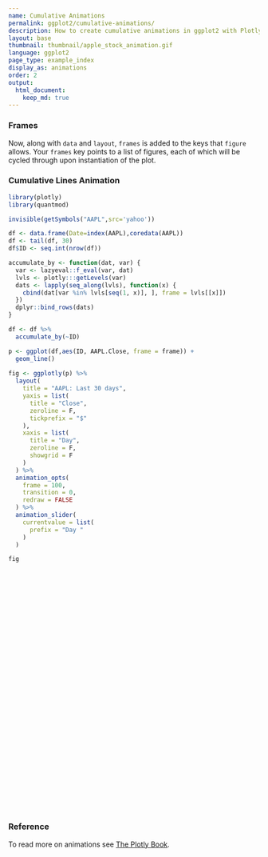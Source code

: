 ```yaml
---
name: Cumulative Animations
permalink: ggplot2/cumulative-animations/
description: How to create cumulative animations in ggplot2 with Plotly.
layout: base
thumbnail: thumbnail/apple_stock_animation.gif
language: ggplot2
page_type: example_index
display_as: animations
order: 2
output:
  html_document:
    keep_md: true
---
```



### Frames

Now, along with `data` and `layout`, `frames` is added to the keys that `figure` allows. Your `frames` key points to a list of figures, each of which will be cycled through upon instantiation of the plot.

### Cumulative Lines Animation


```r
library(plotly)
library(quantmod)

invisible(getSymbols("AAPL",src='yahoo'))

df <- data.frame(Date=index(AAPL),coredata(AAPL))
df <- tail(df, 30)
df$ID <- seq.int(nrow(df))

accumulate_by <- function(dat, var) {
  var <- lazyeval::f_eval(var, dat)
  lvls <- plotly:::getLevels(var)
  dats <- lapply(seq_along(lvls), function(x) {
    cbind(dat[var %in% lvls[seq(1, x)], ], frame = lvls[[x]])
  })
  dplyr::bind_rows(dats)
}

df <- df %>%
  accumulate_by(~ID)

p <- ggplot(df,aes(ID, AAPL.Close, frame = frame)) +
  geom_line()
  
fig <- ggplotly(p) %>%
  layout(
    title = "AAPL: Last 30 days",
    yaxis = list(
      title = "Close",
      zeroline = F,
      tickprefix = "$"
    ),
    xaxis = list(
      title = "Day",
      zeroline = F, 
      showgrid = F
    )
  ) %>% 
  animation_opts(
    frame = 100, 
    transition = 0, 
    redraw = FALSE
  ) %>%
  animation_slider(
    currentvalue = list(
      prefix = "Day "
    )
  )

fig
```

<div id="htmlwidget-ef91959dcab1ab289030" style="width:672px;height:480px;" class="plotly html-widget"></div>
<script type="application/json" data-for="htmlwidget-ef91959dcab1ab289030">{"x":{"data":[{"x":[1],"y":[315.23999],"text":"ID:  1<br />AAPL.Close: 315.24<br />frame:  1","frame":"1","type":"scatter","mode":"lines","line":{"width":1.88976377952756,"color":"rgba(0,0,0,1)","dash":"solid"},"hoveron":"points","showlegend":false,"xaxis":"x","yaxis":"y","hoverinfo":"text","visible":true}],"layout":{"margin":{"t":26.2283105022831,"r":7.30593607305936,"b":40.1826484018265,"l":43.1050228310502},"plot_bgcolor":"rgba(235,235,235,1)","paper_bgcolor":"rgba(255,255,255,1)","font":{"color":"rgba(0,0,0,1)","family":"","size":14.6118721461187},"xaxis":{"domain":[0,1],"automargin":true,"type":"linear","autorange":false,"range":[-0.45,31.45],"tickmode":"array","ticktext":["0","10","20","30"],"tickvals":[0,10,20,30],"categoryorder":"array","categoryarray":["0","10","20","30"],"nticks":null,"ticks":"outside","tickcolor":"rgba(51,51,51,1)","ticklen":3.65296803652968,"tickwidth":0.66417600664176,"showticklabels":true,"tickfont":{"color":"rgba(77,77,77,1)","family":"","size":11.689497716895},"tickangle":-0,"showline":false,"linecolor":null,"linewidth":0,"showgrid":false,"gridcolor":"rgba(255,255,255,1)","gridwidth":0.66417600664176,"zeroline":false,"anchor":"y","title":"Day","hoverformat":".2f"},"yaxis":{"domain":[0,1],"automargin":true,"type":"linear","autorange":false,"range":[270.66798365,329.89201335],"tickmode":"array","ticktext":["280","290","300","310","320"],"tickvals":[280,290,300,310,320],"categoryorder":"array","categoryarray":["280","290","300","310","320"],"nticks":null,"ticks":"outside","tickcolor":"rgba(51,51,51,1)","ticklen":3.65296803652968,"tickwidth":0.66417600664176,"showticklabels":true,"tickfont":{"color":"rgba(77,77,77,1)","family":"","size":11.689497716895},"tickangle":-0,"showline":false,"linecolor":null,"linewidth":0,"showgrid":true,"gridcolor":"rgba(255,255,255,1)","gridwidth":0.66417600664176,"zeroline":false,"anchor":"x","title":"Close","hoverformat":".2f","tickprefix":"$"},"shapes":[{"type":"rect","fillcolor":null,"line":{"color":null,"width":0,"linetype":[]},"yref":"paper","xref":"paper","x0":0,"x1":1,"y0":0,"y1":1}],"showlegend":false,"legend":{"bgcolor":"rgba(255,255,255,1)","bordercolor":"transparent","borderwidth":1.88976377952756,"font":{"color":"rgba(0,0,0,1)","family":"","size":11.689497716895}},"hovermode":"closest","barmode":"relative","title":"AAPL: Last 30 days","sliders":[{"currentvalue":{"prefix":"Day ","xanchor":"right","font":{"size":16,"color":"rgba(204,204,204,1)"}},"steps":[{"method":"animate","args":[["1"],{"transition":{"duration":0,"easing":"linear"},"frame":{"duration":100,"redraw":false},"mode":"immediate"}],"label":"1","value":"1"},{"method":"animate","args":[["2"],{"transition":{"duration":0,"easing":"linear"},"frame":{"duration":100,"redraw":false},"mode":"immediate"}],"label":"2","value":"2"},{"method":"animate","args":[["3"],{"transition":{"duration":0,"easing":"linear"},"frame":{"duration":100,"redraw":false},"mode":"immediate"}],"label":"3","value":"3"},{"method":"animate","args":[["4"],{"transition":{"duration":0,"easing":"linear"},"frame":{"duration":100,"redraw":false},"mode":"immediate"}],"label":"4","value":"4"},{"method":"animate","args":[["5"],{"transition":{"duration":0,"easing":"linear"},"frame":{"duration":100,"redraw":false},"mode":"immediate"}],"label":"5","value":"5"},{"method":"animate","args":[["6"],{"transition":{"duration":0,"easing":"linear"},"frame":{"duration":100,"redraw":false},"mode":"immediate"}],"label":"6","value":"6"},{"method":"animate","args":[["7"],{"transition":{"duration":0,"easing":"linear"},"frame":{"duration":100,"redraw":false},"mode":"immediate"}],"label":"7","value":"7"},{"method":"animate","args":[["8"],{"transition":{"duration":0,"easing":"linear"},"frame":{"duration":100,"redraw":false},"mode":"immediate"}],"label":"8","value":"8"},{"method":"animate","args":[["9"],{"transition":{"duration":0,"easing":"linear"},"frame":{"duration":100,"redraw":false},"mode":"immediate"}],"label":"9","value":"9"},{"method":"animate","args":[["10"],{"transition":{"duration":0,"easing":"linear"},"frame":{"duration":100,"redraw":false},"mode":"immediate"}],"label":"10","value":"10"},{"method":"animate","args":[["11"],{"transition":{"duration":0,"easing":"linear"},"frame":{"duration":100,"redraw":false},"mode":"immediate"}],"label":"11","value":"11"},{"method":"animate","args":[["12"],{"transition":{"duration":0,"easing":"linear"},"frame":{"duration":100,"redraw":false},"mode":"immediate"}],"label":"12","value":"12"},{"method":"animate","args":[["13"],{"transition":{"duration":0,"easing":"linear"},"frame":{"duration":100,"redraw":false},"mode":"immediate"}],"label":"13","value":"13"},{"method":"animate","args":[["14"],{"transition":{"duration":0,"easing":"linear"},"frame":{"duration":100,"redraw":false},"mode":"immediate"}],"label":"14","value":"14"},{"method":"animate","args":[["15"],{"transition":{"duration":0,"easing":"linear"},"frame":{"duration":100,"redraw":false},"mode":"immediate"}],"label":"15","value":"15"},{"method":"animate","args":[["16"],{"transition":{"duration":0,"easing":"linear"},"frame":{"duration":100,"redraw":false},"mode":"immediate"}],"label":"16","value":"16"},{"method":"animate","args":[["17"],{"transition":{"duration":0,"easing":"linear"},"frame":{"duration":100,"redraw":false},"mode":"immediate"}],"label":"17","value":"17"},{"method":"animate","args":[["18"],{"transition":{"duration":0,"easing":"linear"},"frame":{"duration":100,"redraw":false},"mode":"immediate"}],"label":"18","value":"18"},{"method":"animate","args":[["19"],{"transition":{"duration":0,"easing":"linear"},"frame":{"duration":100,"redraw":false},"mode":"immediate"}],"label":"19","value":"19"},{"method":"animate","args":[["20"],{"transition":{"duration":0,"easing":"linear"},"frame":{"duration":100,"redraw":false},"mode":"immediate"}],"label":"20","value":"20"},{"method":"animate","args":[["21"],{"transition":{"duration":0,"easing":"linear"},"frame":{"duration":100,"redraw":false},"mode":"immediate"}],"label":"21","value":"21"},{"method":"animate","args":[["22"],{"transition":{"duration":0,"easing":"linear"},"frame":{"duration":100,"redraw":false},"mode":"immediate"}],"label":"22","value":"22"},{"method":"animate","args":[["23"],{"transition":{"duration":0,"easing":"linear"},"frame":{"duration":100,"redraw":false},"mode":"immediate"}],"label":"23","value":"23"},{"method":"animate","args":[["24"],{"transition":{"duration":0,"easing":"linear"},"frame":{"duration":100,"redraw":false},"mode":"immediate"}],"label":"24","value":"24"},{"method":"animate","args":[["25"],{"transition":{"duration":0,"easing":"linear"},"frame":{"duration":100,"redraw":false},"mode":"immediate"}],"label":"25","value":"25"},{"method":"animate","args":[["26"],{"transition":{"duration":0,"easing":"linear"},"frame":{"duration":100,"redraw":false},"mode":"immediate"}],"label":"26","value":"26"},{"method":"animate","args":[["27"],{"transition":{"duration":0,"easing":"linear"},"frame":{"duration":100,"redraw":false},"mode":"immediate"}],"label":"27","value":"27"},{"method":"animate","args":[["28"],{"transition":{"duration":0,"easing":"linear"},"frame":{"duration":100,"redraw":false},"mode":"immediate"}],"label":"28","value":"28"},{"method":"animate","args":[["29"],{"transition":{"duration":0,"easing":"linear"},"frame":{"duration":100,"redraw":false},"mode":"immediate"}],"label":"29","value":"29"},{"method":"animate","args":[["30"],{"transition":{"duration":0,"easing":"linear"},"frame":{"duration":100,"redraw":false},"mode":"immediate"}],"label":"30","value":"30"}],"visible":true,"pad":{"t":40}}],"updatemenus":[{"type":"buttons","direction":"right","showactive":false,"y":0,"x":0,"yanchor":"top","xanchor":"right","pad":{"t":60,"r":5},"buttons":[{"label":"Play","method":"animate","args":[null,{"fromcurrent":true,"mode":"immediate","transition":{"duration":0,"easing":"linear"},"frame":{"duration":100,"redraw":false}}]}]}]},"config":{"doubleClick":"reset","showSendToCloud":false},"source":"A","attrs":{"4da93a92180f":{"x":{},"y":{},"frame":{},"type":"scatter"}},"cur_data":"4da93a92180f","visdat":{"4da93a92180f":["function (y) ","x"]},"highlight":{"on":"plotly_click","persistent":false,"dynamic":false,"selectize":false,"opacityDim":0.2,"selected":{"opacity":1},"debounce":0},"frames":[{"name":"1","data":[{"x":[1],"y":[315.23999],"text":"ID:  1<br />AAPL.Close: 315.24<br />frame:  1","frame":"1","type":"scatter","mode":"lines","line":{"width":1.88976377952756,"color":"rgba(0,0,0,1)","dash":"solid"},"hoveron":"points","showlegend":false,"xaxis":"x","yaxis":"y","hoverinfo":"text","visible":true}],"traces":[0]},{"name":"2","data":[{"x":[1,2],"y":[315.23999,318.730011],"text":["ID:  1<br />AAPL.Close: 315.24<br />frame:  2","ID:  2<br />AAPL.Close: 318.73<br />frame:  2"],"frame":"2","type":"scatter","mode":"lines","line":{"width":1.88976377952756,"color":"rgba(0,0,0,1)","dash":"solid"},"hoveron":"points","showlegend":false,"xaxis":"x","yaxis":"y","hoverinfo":"text","visible":true}],"traces":[0]},{"name":"3","data":[{"x":[1,2,3],"y":[315.23999,318.730011,316.570007],"text":["ID:  1<br />AAPL.Close: 315.24<br />frame:  3","ID:  2<br />AAPL.Close: 318.73<br />frame:  3","ID:  3<br />AAPL.Close: 316.57<br />frame:  3"],"frame":"3","type":"scatter","mode":"lines","line":{"width":1.88976377952756,"color":"rgba(0,0,0,1)","dash":"solid"},"hoveron":"points","showlegend":false,"xaxis":"x","yaxis":"y","hoverinfo":"text","visible":true}],"traces":[0]},{"name":"4","data":[{"x":[1,2,3,4],"y":[315.23999,318.730011,316.570007,317.700012],"text":["ID:  1<br />AAPL.Close: 315.24<br />frame:  4","ID:  2<br />AAPL.Close: 318.73<br />frame:  4","ID:  3<br />AAPL.Close: 316.57<br />frame:  4","ID:  4<br />AAPL.Close: 317.70<br />frame:  4"],"frame":"4","type":"scatter","mode":"lines","line":{"width":1.88976377952756,"color":"rgba(0,0,0,1)","dash":"solid"},"hoveron":"points","showlegend":false,"xaxis":"x","yaxis":"y","hoverinfo":"text","visible":true}],"traces":[0]},{"name":"5","data":[{"x":[1,2,3,4,5],"y":[315.23999,318.730011,316.570007,317.700012,319.230011],"text":["ID:  1<br />AAPL.Close: 315.24<br />frame:  5","ID:  2<br />AAPL.Close: 318.73<br />frame:  5","ID:  3<br />AAPL.Close: 316.57<br />frame:  5","ID:  4<br />AAPL.Close: 317.70<br />frame:  5","ID:  5<br />AAPL.Close: 319.23<br />frame:  5"],"frame":"5","type":"scatter","mode":"lines","line":{"width":1.88976377952756,"color":"rgba(0,0,0,1)","dash":"solid"},"hoveron":"points","showlegend":false,"xaxis":"x","yaxis":"y","hoverinfo":"text","visible":true}],"traces":[0]},{"name":"6","data":[{"x":[1,2,3,4,5,6],"y":[315.23999,318.730011,316.570007,317.700012,319.230011,318.309998],"text":["ID:  1<br />AAPL.Close: 315.24<br />frame:  6","ID:  2<br />AAPL.Close: 318.73<br />frame:  6","ID:  3<br />AAPL.Close: 316.57<br />frame:  6","ID:  4<br />AAPL.Close: 317.70<br />frame:  6","ID:  5<br />AAPL.Close: 319.23<br />frame:  6","ID:  6<br />AAPL.Close: 318.31<br />frame:  6"],"frame":"6","type":"scatter","mode":"lines","line":{"width":1.88976377952756,"color":"rgba(0,0,0,1)","dash":"solid"},"hoveron":"points","showlegend":false,"xaxis":"x","yaxis":"y","hoverinfo":"text","visible":true}],"traces":[0]},{"name":"7","data":[{"x":[1,2,3,4,5,6,7],"y":[315.23999,318.730011,316.570007,317.700012,319.230011,318.309998,308.950012],"text":["ID:  1<br />AAPL.Close: 315.24<br />frame:  7","ID:  2<br />AAPL.Close: 318.73<br />frame:  7","ID:  3<br />AAPL.Close: 316.57<br />frame:  7","ID:  4<br />AAPL.Close: 317.70<br />frame:  7","ID:  5<br />AAPL.Close: 319.23<br />frame:  7","ID:  6<br />AAPL.Close: 318.31<br />frame:  7","ID:  7<br />AAPL.Close: 308.95<br />frame:  7"],"frame":"7","type":"scatter","mode":"lines","line":{"width":1.88976377952756,"color":"rgba(0,0,0,1)","dash":"solid"},"hoveron":"points","showlegend":false,"xaxis":"x","yaxis":"y","hoverinfo":"text","visible":true}],"traces":[0]},{"name":"8","data":[{"x":[1,2,3,4,5,6,7,8],"y":[315.23999,318.730011,316.570007,317.700012,319.230011,318.309998,308.950012,317.690002],"text":["ID:  1<br />AAPL.Close: 315.24<br />frame:  8","ID:  2<br />AAPL.Close: 318.73<br />frame:  8","ID:  3<br />AAPL.Close: 316.57<br />frame:  8","ID:  4<br />AAPL.Close: 317.70<br />frame:  8","ID:  5<br />AAPL.Close: 319.23<br />frame:  8","ID:  6<br />AAPL.Close: 318.31<br />frame:  8","ID:  7<br />AAPL.Close: 308.95<br />frame:  8","ID:  8<br />AAPL.Close: 317.69<br />frame:  8"],"frame":"8","type":"scatter","mode":"lines","line":{"width":1.88976377952756,"color":"rgba(0,0,0,1)","dash":"solid"},"hoveron":"points","showlegend":false,"xaxis":"x","yaxis":"y","hoverinfo":"text","visible":true}],"traces":[0]},{"name":"9","data":[{"x":[1,2,3,4,5,6,7,8,9],"y":[315.23999,318.730011,316.570007,317.700012,319.230011,318.309998,308.950012,317.690002,324.339996],"text":["ID:  1<br />AAPL.Close: 315.24<br />frame:  9","ID:  2<br />AAPL.Close: 318.73<br />frame:  9","ID:  3<br />AAPL.Close: 316.57<br />frame:  9","ID:  4<br />AAPL.Close: 317.70<br />frame:  9","ID:  5<br />AAPL.Close: 319.23<br />frame:  9","ID:  6<br />AAPL.Close: 318.31<br />frame:  9","ID:  7<br />AAPL.Close: 308.95<br />frame:  9","ID:  8<br />AAPL.Close: 317.69<br />frame:  9","ID:  9<br />AAPL.Close: 324.34<br />frame:  9"],"frame":"9","type":"scatter","mode":"lines","line":{"width":1.88976377952756,"color":"rgba(0,0,0,1)","dash":"solid"},"hoveron":"points","showlegend":false,"xaxis":"x","yaxis":"y","hoverinfo":"text","visible":true}],"traces":[0]},{"name":"10","data":[{"x":[1,2,3,4,5,6,7,8,9,10],"y":[315.23999,318.730011,316.570007,317.700012,319.230011,318.309998,308.950012,317.690002,324.339996,323.869995],"text":["ID:  1<br />AAPL.Close: 315.24<br />frame: 10","ID:  2<br />AAPL.Close: 318.73<br />frame: 10","ID:  3<br />AAPL.Close: 316.57<br />frame: 10","ID:  4<br />AAPL.Close: 317.70<br />frame: 10","ID:  5<br />AAPL.Close: 319.23<br />frame: 10","ID:  6<br />AAPL.Close: 318.31<br />frame: 10","ID:  7<br />AAPL.Close: 308.95<br />frame: 10","ID:  8<br />AAPL.Close: 317.69<br />frame: 10","ID:  9<br />AAPL.Close: 324.34<br />frame: 10","ID: 10<br />AAPL.Close: 323.87<br />frame: 10"],"frame":"10","type":"scatter","mode":"lines","line":{"width":1.88976377952756,"color":"rgba(0,0,0,1)","dash":"solid"},"hoveron":"points","showlegend":false,"xaxis":"x","yaxis":"y","hoverinfo":"text","visible":true}],"traces":[0]},{"name":"11","data":[{"x":[1,2,3,4,5,6,7,8,9,10,11],"y":[315.23999,318.730011,316.570007,317.700012,319.230011,318.309998,308.950012,317.690002,324.339996,323.869995,309.51001],"text":["ID:  1<br />AAPL.Close: 315.24<br />frame: 11","ID:  2<br />AAPL.Close: 318.73<br />frame: 11","ID:  3<br />AAPL.Close: 316.57<br />frame: 11","ID:  4<br />AAPL.Close: 317.70<br />frame: 11","ID:  5<br />AAPL.Close: 319.23<br />frame: 11","ID:  6<br />AAPL.Close: 318.31<br />frame: 11","ID:  7<br />AAPL.Close: 308.95<br />frame: 11","ID:  8<br />AAPL.Close: 317.69<br />frame: 11","ID:  9<br />AAPL.Close: 324.34<br />frame: 11","ID: 10<br />AAPL.Close: 323.87<br />frame: 11","ID: 11<br />AAPL.Close: 309.51<br />frame: 11"],"frame":"11","type":"scatter","mode":"lines","line":{"width":1.88976377952756,"color":"rgba(0,0,0,1)","dash":"solid"},"hoveron":"points","showlegend":false,"xaxis":"x","yaxis":"y","hoverinfo":"text","visible":true}],"traces":[0]},{"name":"12","data":[{"x":[1,2,3,4,5,6,7,8,9,10,11,12],"y":[315.23999,318.730011,316.570007,317.700012,319.230011,318.309998,308.950012,317.690002,324.339996,323.869995,309.51001,308.660004],"text":["ID:  1<br />AAPL.Close: 315.24<br />frame: 12","ID:  2<br />AAPL.Close: 318.73<br />frame: 12","ID:  3<br />AAPL.Close: 316.57<br />frame: 12","ID:  4<br />AAPL.Close: 317.70<br />frame: 12","ID:  5<br />AAPL.Close: 319.23<br />frame: 12","ID:  6<br />AAPL.Close: 318.31<br />frame: 12","ID:  7<br />AAPL.Close: 308.95<br />frame: 12","ID:  8<br />AAPL.Close: 317.69<br />frame: 12","ID:  9<br />AAPL.Close: 324.34<br />frame: 12","ID: 10<br />AAPL.Close: 323.87<br />frame: 12","ID: 11<br />AAPL.Close: 309.51<br />frame: 12","ID: 12<br />AAPL.Close: 308.66<br />frame: 12"],"frame":"12","type":"scatter","mode":"lines","line":{"width":1.88976377952756,"color":"rgba(0,0,0,1)","dash":"solid"},"hoveron":"points","showlegend":false,"xaxis":"x","yaxis":"y","hoverinfo":"text","visible":true}],"traces":[0]},{"name":"13","data":[{"x":[1,2,3,4,5,6,7,8,9,10,11,12,13],"y":[315.23999,318.730011,316.570007,317.700012,319.230011,318.309998,308.950012,317.690002,324.339996,323.869995,309.51001,308.660004,318.850006],"text":["ID:  1<br />AAPL.Close: 315.24<br />frame: 13","ID:  2<br />AAPL.Close: 318.73<br />frame: 13","ID:  3<br />AAPL.Close: 316.57<br />frame: 13","ID:  4<br />AAPL.Close: 317.70<br />frame: 13","ID:  5<br />AAPL.Close: 319.23<br />frame: 13","ID:  6<br />AAPL.Close: 318.31<br />frame: 13","ID:  7<br />AAPL.Close: 308.95<br />frame: 13","ID:  8<br />AAPL.Close: 317.69<br />frame: 13","ID:  9<br />AAPL.Close: 324.34<br />frame: 13","ID: 10<br />AAPL.Close: 323.87<br />frame: 13","ID: 11<br />AAPL.Close: 309.51<br />frame: 13","ID: 12<br />AAPL.Close: 308.66<br />frame: 13","ID: 13<br />AAPL.Close: 318.85<br />frame: 13"],"frame":"13","type":"scatter","mode":"lines","line":{"width":1.88976377952756,"color":"rgba(0,0,0,1)","dash":"solid"},"hoveron":"points","showlegend":false,"xaxis":"x","yaxis":"y","hoverinfo":"text","visible":true}],"traces":[0]},{"name":"14","data":[{"x":[1,2,3,4,5,6,7,8,9,10,11,12,13,14],"y":[315.23999,318.730011,316.570007,317.700012,319.230011,318.309998,308.950012,317.690002,324.339996,323.869995,309.51001,308.660004,318.850006,321.450012],"text":["ID:  1<br />AAPL.Close: 315.24<br />frame: 14","ID:  2<br />AAPL.Close: 318.73<br />frame: 14","ID:  3<br />AAPL.Close: 316.57<br />frame: 14","ID:  4<br />AAPL.Close: 317.70<br />frame: 14","ID:  5<br />AAPL.Close: 319.23<br />frame: 14","ID:  6<br />AAPL.Close: 318.31<br />frame: 14","ID:  7<br />AAPL.Close: 308.95<br />frame: 14","ID:  8<br />AAPL.Close: 317.69<br />frame: 14","ID:  9<br />AAPL.Close: 324.34<br />frame: 14","ID: 10<br />AAPL.Close: 323.87<br />frame: 14","ID: 11<br />AAPL.Close: 309.51<br />frame: 14","ID: 12<br />AAPL.Close: 308.66<br />frame: 14","ID: 13<br />AAPL.Close: 318.85<br />frame: 14","ID: 14<br />AAPL.Close: 321.45<br />frame: 14"],"frame":"14","type":"scatter","mode":"lines","line":{"width":1.88976377952756,"color":"rgba(0,0,0,1)","dash":"solid"},"hoveron":"points","showlegend":false,"xaxis":"x","yaxis":"y","hoverinfo":"text","visible":true}],"traces":[0]},{"name":"15","data":[{"x":[1,2,3,4,5,6,7,8,9,10,11,12,13,14,15],"y":[315.23999,318.730011,316.570007,317.700012,319.230011,318.309998,308.950012,317.690002,324.339996,323.869995,309.51001,308.660004,318.850006,321.450012,325.209991],"text":["ID:  1<br />AAPL.Close: 315.24<br />frame: 15","ID:  2<br />AAPL.Close: 318.73<br />frame: 15","ID:  3<br />AAPL.Close: 316.57<br />frame: 15","ID:  4<br />AAPL.Close: 317.70<br />frame: 15","ID:  5<br />AAPL.Close: 319.23<br />frame: 15","ID:  6<br />AAPL.Close: 318.31<br />frame: 15","ID:  7<br />AAPL.Close: 308.95<br />frame: 15","ID:  8<br />AAPL.Close: 317.69<br />frame: 15","ID:  9<br />AAPL.Close: 324.34<br />frame: 15","ID: 10<br />AAPL.Close: 323.87<br />frame: 15","ID: 11<br />AAPL.Close: 309.51<br />frame: 15","ID: 12<br />AAPL.Close: 308.66<br />frame: 15","ID: 13<br />AAPL.Close: 318.85<br />frame: 15","ID: 14<br />AAPL.Close: 321.45<br />frame: 15","ID: 15<br />AAPL.Close: 325.21<br />frame: 15"],"frame":"15","type":"scatter","mode":"lines","line":{"width":1.88976377952756,"color":"rgba(0,0,0,1)","dash":"solid"},"hoveron":"points","showlegend":false,"xaxis":"x","yaxis":"y","hoverinfo":"text","visible":true}],"traces":[0]},{"name":"16","data":[{"x":[1,2,3,4,5,6,7,8,9,10,11,12,13,14,15,16],"y":[315.23999,318.730011,316.570007,317.700012,319.230011,318.309998,308.950012,317.690002,324.339996,323.869995,309.51001,308.660004,318.850006,321.450012,325.209991,320.029999],"text":["ID:  1<br />AAPL.Close: 315.24<br />frame: 16","ID:  2<br />AAPL.Close: 318.73<br />frame: 16","ID:  3<br />AAPL.Close: 316.57<br />frame: 16","ID:  4<br />AAPL.Close: 317.70<br />frame: 16","ID:  5<br />AAPL.Close: 319.23<br />frame: 16","ID:  6<br />AAPL.Close: 318.31<br />frame: 16","ID:  7<br />AAPL.Close: 308.95<br />frame: 16","ID:  8<br />AAPL.Close: 317.69<br />frame: 16","ID:  9<br />AAPL.Close: 324.34<br />frame: 16","ID: 10<br />AAPL.Close: 323.87<br />frame: 16","ID: 11<br />AAPL.Close: 309.51<br />frame: 16","ID: 12<br />AAPL.Close: 308.66<br />frame: 16","ID: 13<br />AAPL.Close: 318.85<br />frame: 16","ID: 14<br />AAPL.Close: 321.45<br />frame: 16","ID: 15<br />AAPL.Close: 325.21<br />frame: 16","ID: 16<br />AAPL.Close: 320.03<br />frame: 16"],"frame":"16","type":"scatter","mode":"lines","line":{"width":1.88976377952756,"color":"rgba(0,0,0,1)","dash":"solid"},"hoveron":"points","showlegend":false,"xaxis":"x","yaxis":"y","hoverinfo":"text","visible":true}],"traces":[0]},{"name":"17","data":[{"x":[1,2,3,4,5,6,7,8,9,10,11,12,13,14,15,16,17],"y":[315.23999,318.730011,316.570007,317.700012,319.230011,318.309998,308.950012,317.690002,324.339996,323.869995,309.51001,308.660004,318.850006,321.450012,325.209991,320.029999,321.549988],"text":["ID:  1<br />AAPL.Close: 315.24<br />frame: 17","ID:  2<br />AAPL.Close: 318.73<br />frame: 17","ID:  3<br />AAPL.Close: 316.57<br />frame: 17","ID:  4<br />AAPL.Close: 317.70<br />frame: 17","ID:  5<br />AAPL.Close: 319.23<br />frame: 17","ID:  6<br />AAPL.Close: 318.31<br />frame: 17","ID:  7<br />AAPL.Close: 308.95<br />frame: 17","ID:  8<br />AAPL.Close: 317.69<br />frame: 17","ID:  9<br />AAPL.Close: 324.34<br />frame: 17","ID: 10<br />AAPL.Close: 323.87<br />frame: 17","ID: 11<br />AAPL.Close: 309.51<br />frame: 17","ID: 12<br />AAPL.Close: 308.66<br />frame: 17","ID: 13<br />AAPL.Close: 318.85<br />frame: 17","ID: 14<br />AAPL.Close: 321.45<br />frame: 17","ID: 15<br />AAPL.Close: 325.21<br />frame: 17","ID: 16<br />AAPL.Close: 320.03<br />frame: 17","ID: 17<br />AAPL.Close: 321.55<br />frame: 17"],"frame":"17","type":"scatter","mode":"lines","line":{"width":1.88976377952756,"color":"rgba(0,0,0,1)","dash":"solid"},"hoveron":"points","showlegend":false,"xaxis":"x","yaxis":"y","hoverinfo":"text","visible":true}],"traces":[0]},{"name":"18","data":[{"x":[1,2,3,4,5,6,7,8,9,10,11,12,13,14,15,16,17,18],"y":[315.23999,318.730011,316.570007,317.700012,319.230011,318.309998,308.950012,317.690002,324.339996,323.869995,309.51001,308.660004,318.850006,321.450012,325.209991,320.029999,321.549988,319.609985],"text":["ID:  1<br />AAPL.Close: 315.24<br />frame: 18","ID:  2<br />AAPL.Close: 318.73<br />frame: 18","ID:  3<br />AAPL.Close: 316.57<br />frame: 18","ID:  4<br />AAPL.Close: 317.70<br />frame: 18","ID:  5<br />AAPL.Close: 319.23<br />frame: 18","ID:  6<br />AAPL.Close: 318.31<br />frame: 18","ID:  7<br />AAPL.Close: 308.95<br />frame: 18","ID:  8<br />AAPL.Close: 317.69<br />frame: 18","ID:  9<br />AAPL.Close: 324.34<br />frame: 18","ID: 10<br />AAPL.Close: 323.87<br />frame: 18","ID: 11<br />AAPL.Close: 309.51<br />frame: 18","ID: 12<br />AAPL.Close: 308.66<br />frame: 18","ID: 13<br />AAPL.Close: 318.85<br />frame: 18","ID: 14<br />AAPL.Close: 321.45<br />frame: 18","ID: 15<br />AAPL.Close: 325.21<br />frame: 18","ID: 16<br />AAPL.Close: 320.03<br />frame: 18","ID: 17<br />AAPL.Close: 321.55<br />frame: 18","ID: 18<br />AAPL.Close: 319.61<br />frame: 18"],"frame":"18","type":"scatter","mode":"lines","line":{"width":1.88976377952756,"color":"rgba(0,0,0,1)","dash":"solid"},"hoveron":"points","showlegend":false,"xaxis":"x","yaxis":"y","hoverinfo":"text","visible":true}],"traces":[0]},{"name":"19","data":[{"x":[1,2,3,4,5,6,7,8,9,10,11,12,13,14,15,16,17,18,19],"y":[315.23999,318.730011,316.570007,317.700012,319.230011,318.309998,308.950012,317.690002,324.339996,323.869995,309.51001,308.660004,318.850006,321.450012,325.209991,320.029999,321.549988,319.609985,327.200012],"text":["ID:  1<br />AAPL.Close: 315.24<br />frame: 19","ID:  2<br />AAPL.Close: 318.73<br />frame: 19","ID:  3<br />AAPL.Close: 316.57<br />frame: 19","ID:  4<br />AAPL.Close: 317.70<br />frame: 19","ID:  5<br />AAPL.Close: 319.23<br />frame: 19","ID:  6<br />AAPL.Close: 318.31<br />frame: 19","ID:  7<br />AAPL.Close: 308.95<br />frame: 19","ID:  8<br />AAPL.Close: 317.69<br />frame: 19","ID:  9<br />AAPL.Close: 324.34<br />frame: 19","ID: 10<br />AAPL.Close: 323.87<br />frame: 19","ID: 11<br />AAPL.Close: 309.51<br />frame: 19","ID: 12<br />AAPL.Close: 308.66<br />frame: 19","ID: 13<br />AAPL.Close: 318.85<br />frame: 19","ID: 14<br />AAPL.Close: 321.45<br />frame: 19","ID: 15<br />AAPL.Close: 325.21<br />frame: 19","ID: 16<br />AAPL.Close: 320.03<br />frame: 19","ID: 17<br />AAPL.Close: 321.55<br />frame: 19","ID: 18<br />AAPL.Close: 319.61<br />frame: 19","ID: 19<br />AAPL.Close: 327.20<br />frame: 19"],"frame":"19","type":"scatter","mode":"lines","line":{"width":1.88976377952756,"color":"rgba(0,0,0,1)","dash":"solid"},"hoveron":"points","showlegend":false,"xaxis":"x","yaxis":"y","hoverinfo":"text","visible":true}],"traces":[0]},{"name":"20","data":[{"x":[1,2,3,4,5,6,7,8,9,10,11,12,13,14,15,16,17,18,19,20],"y":[315.23999,318.730011,316.570007,317.700012,319.230011,318.309998,308.950012,317.690002,324.339996,323.869995,309.51001,308.660004,318.850006,321.450012,325.209991,320.029999,321.549988,319.609985,327.200012,324.869995],"text":["ID:  1<br />AAPL.Close: 315.24<br />frame: 20","ID:  2<br />AAPL.Close: 318.73<br />frame: 20","ID:  3<br />AAPL.Close: 316.57<br />frame: 20","ID:  4<br />AAPL.Close: 317.70<br />frame: 20","ID:  5<br />AAPL.Close: 319.23<br />frame: 20","ID:  6<br />AAPL.Close: 318.31<br />frame: 20","ID:  7<br />AAPL.Close: 308.95<br />frame: 20","ID:  8<br />AAPL.Close: 317.69<br />frame: 20","ID:  9<br />AAPL.Close: 324.34<br />frame: 20","ID: 10<br />AAPL.Close: 323.87<br />frame: 20","ID: 11<br />AAPL.Close: 309.51<br />frame: 20","ID: 12<br />AAPL.Close: 308.66<br />frame: 20","ID: 13<br />AAPL.Close: 318.85<br />frame: 20","ID: 14<br />AAPL.Close: 321.45<br />frame: 20","ID: 15<br />AAPL.Close: 325.21<br />frame: 20","ID: 16<br />AAPL.Close: 320.03<br />frame: 20","ID: 17<br />AAPL.Close: 321.55<br />frame: 20","ID: 18<br />AAPL.Close: 319.61<br />frame: 20","ID: 19<br />AAPL.Close: 327.20<br />frame: 20","ID: 20<br />AAPL.Close: 324.87<br />frame: 20"],"frame":"20","type":"scatter","mode":"lines","line":{"width":1.88976377952756,"color":"rgba(0,0,0,1)","dash":"solid"},"hoveron":"points","showlegend":false,"xaxis":"x","yaxis":"y","hoverinfo":"text","visible":true}],"traces":[0]},{"name":"21","data":[{"x":[1,2,3,4,5,6,7,8,9,10,11,12,13,14,15,16,17,18,19,20,21],"y":[315.23999,318.730011,316.570007,317.700012,319.230011,318.309998,308.950012,317.690002,324.339996,323.869995,309.51001,308.660004,318.850006,321.450012,325.209991,320.029999,321.549988,319.609985,327.200012,324.869995,324.950012],"text":["ID:  1<br />AAPL.Close: 315.24<br />frame: 21","ID:  2<br />AAPL.Close: 318.73<br />frame: 21","ID:  3<br />AAPL.Close: 316.57<br />frame: 21","ID:  4<br />AAPL.Close: 317.70<br />frame: 21","ID:  5<br />AAPL.Close: 319.23<br />frame: 21","ID:  6<br />AAPL.Close: 318.31<br />frame: 21","ID:  7<br />AAPL.Close: 308.95<br />frame: 21","ID:  8<br />AAPL.Close: 317.69<br />frame: 21","ID:  9<br />AAPL.Close: 324.34<br />frame: 21","ID: 10<br />AAPL.Close: 323.87<br />frame: 21","ID: 11<br />AAPL.Close: 309.51<br />frame: 21","ID: 12<br />AAPL.Close: 308.66<br />frame: 21","ID: 13<br />AAPL.Close: 318.85<br />frame: 21","ID: 14<br />AAPL.Close: 321.45<br />frame: 21","ID: 15<br />AAPL.Close: 325.21<br />frame: 21","ID: 16<br />AAPL.Close: 320.03<br />frame: 21","ID: 17<br />AAPL.Close: 321.55<br />frame: 21","ID: 18<br />AAPL.Close: 319.61<br />frame: 21","ID: 19<br />AAPL.Close: 327.20<br />frame: 21","ID: 20<br />AAPL.Close: 324.87<br />frame: 21","ID: 21<br />AAPL.Close: 324.95<br />frame: 21"],"frame":"21","type":"scatter","mode":"lines","line":{"width":1.88976377952756,"color":"rgba(0,0,0,1)","dash":"solid"},"hoveron":"points","showlegend":false,"xaxis":"x","yaxis":"y","hoverinfo":"text","visible":true}],"traces":[0]},{"name":"22","data":[{"x":[1,2,3,4,5,6,7,8,9,10,11,12,13,14,15,16,17,18,19,20,21,22],"y":[315.23999,318.730011,316.570007,317.700012,319.230011,318.309998,308.950012,317.690002,324.339996,323.869995,309.51001,308.660004,318.850006,321.450012,325.209991,320.029999,321.549988,319.609985,327.200012,324.869995,324.950012,319],"text":["ID:  1<br />AAPL.Close: 315.24<br />frame: 22","ID:  2<br />AAPL.Close: 318.73<br />frame: 22","ID:  3<br />AAPL.Close: 316.57<br />frame: 22","ID:  4<br />AAPL.Close: 317.70<br />frame: 22","ID:  5<br />AAPL.Close: 319.23<br />frame: 22","ID:  6<br />AAPL.Close: 318.31<br />frame: 22","ID:  7<br />AAPL.Close: 308.95<br />frame: 22","ID:  8<br />AAPL.Close: 317.69<br />frame: 22","ID:  9<br />AAPL.Close: 324.34<br />frame: 22","ID: 10<br />AAPL.Close: 323.87<br />frame: 22","ID: 11<br />AAPL.Close: 309.51<br />frame: 22","ID: 12<br />AAPL.Close: 308.66<br />frame: 22","ID: 13<br />AAPL.Close: 318.85<br />frame: 22","ID: 14<br />AAPL.Close: 321.45<br />frame: 22","ID: 15<br />AAPL.Close: 325.21<br />frame: 22","ID: 16<br />AAPL.Close: 320.03<br />frame: 22","ID: 17<br />AAPL.Close: 321.55<br />frame: 22","ID: 18<br />AAPL.Close: 319.61<br />frame: 22","ID: 19<br />AAPL.Close: 327.20<br />frame: 22","ID: 20<br />AAPL.Close: 324.87<br />frame: 22","ID: 21<br />AAPL.Close: 324.95<br />frame: 22","ID: 22<br />AAPL.Close: 319.00<br />frame: 22"],"frame":"22","type":"scatter","mode":"lines","line":{"width":1.88976377952756,"color":"rgba(0,0,0,1)","dash":"solid"},"hoveron":"points","showlegend":false,"xaxis":"x","yaxis":"y","hoverinfo":"text","visible":true}],"traces":[0]},{"name":"23","data":[{"x":[1,2,3,4,5,6,7,8,9,10,11,12,13,14,15,16,17,18,19,20,21,22,23],"y":[315.23999,318.730011,316.570007,317.700012,319.230011,318.309998,308.950012,317.690002,324.339996,323.869995,309.51001,308.660004,318.850006,321.450012,325.209991,320.029999,321.549988,319.609985,327.200012,324.869995,324.950012,319,323.619995],"text":["ID:  1<br />AAPL.Close: 315.24<br />frame: 23","ID:  2<br />AAPL.Close: 318.73<br />frame: 23","ID:  3<br />AAPL.Close: 316.57<br />frame: 23","ID:  4<br />AAPL.Close: 317.70<br />frame: 23","ID:  5<br />AAPL.Close: 319.23<br />frame: 23","ID:  6<br />AAPL.Close: 318.31<br />frame: 23","ID:  7<br />AAPL.Close: 308.95<br />frame: 23","ID:  8<br />AAPL.Close: 317.69<br />frame: 23","ID:  9<br />AAPL.Close: 324.34<br />frame: 23","ID: 10<br />AAPL.Close: 323.87<br />frame: 23","ID: 11<br />AAPL.Close: 309.51<br />frame: 23","ID: 12<br />AAPL.Close: 308.66<br />frame: 23","ID: 13<br />AAPL.Close: 318.85<br />frame: 23","ID: 14<br />AAPL.Close: 321.45<br />frame: 23","ID: 15<br />AAPL.Close: 325.21<br />frame: 23","ID: 16<br />AAPL.Close: 320.03<br />frame: 23","ID: 17<br />AAPL.Close: 321.55<br />frame: 23","ID: 18<br />AAPL.Close: 319.61<br />frame: 23","ID: 19<br />AAPL.Close: 327.20<br />frame: 23","ID: 20<br />AAPL.Close: 324.87<br />frame: 23","ID: 21<br />AAPL.Close: 324.95<br />frame: 23","ID: 22<br />AAPL.Close: 319.00<br />frame: 23","ID: 23<br />AAPL.Close: 323.62<br />frame: 23"],"frame":"23","type":"scatter","mode":"lines","line":{"width":1.88976377952756,"color":"rgba(0,0,0,1)","dash":"solid"},"hoveron":"points","showlegend":false,"xaxis":"x","yaxis":"y","hoverinfo":"text","visible":true}],"traces":[0]},{"name":"24","data":[{"x":[1,2,3,4,5,6,7,8,9,10,11,12,13,14,15,16,17,18,19,20,21,22,23,24],"y":[315.23999,318.730011,316.570007,317.700012,319.230011,318.309998,308.950012,317.690002,324.339996,323.869995,309.51001,308.660004,318.850006,321.450012,325.209991,320.029999,321.549988,319.609985,327.200012,324.869995,324.950012,319,323.619995,320.299988],"text":["ID:  1<br />AAPL.Close: 315.24<br />frame: 24","ID:  2<br />AAPL.Close: 318.73<br />frame: 24","ID:  3<br />AAPL.Close: 316.57<br />frame: 24","ID:  4<br />AAPL.Close: 317.70<br />frame: 24","ID:  5<br />AAPL.Close: 319.23<br />frame: 24","ID:  6<br />AAPL.Close: 318.31<br />frame: 24","ID:  7<br />AAPL.Close: 308.95<br />frame: 24","ID:  8<br />AAPL.Close: 317.69<br />frame: 24","ID:  9<br />AAPL.Close: 324.34<br />frame: 24","ID: 10<br />AAPL.Close: 323.87<br />frame: 24","ID: 11<br />AAPL.Close: 309.51<br />frame: 24","ID: 12<br />AAPL.Close: 308.66<br />frame: 24","ID: 13<br />AAPL.Close: 318.85<br />frame: 24","ID: 14<br />AAPL.Close: 321.45<br />frame: 24","ID: 15<br />AAPL.Close: 325.21<br />frame: 24","ID: 16<br />AAPL.Close: 320.03<br />frame: 24","ID: 17<br />AAPL.Close: 321.55<br />frame: 24","ID: 18<br />AAPL.Close: 319.61<br />frame: 24","ID: 19<br />AAPL.Close: 327.20<br />frame: 24","ID: 20<br />AAPL.Close: 324.87<br />frame: 24","ID: 21<br />AAPL.Close: 324.95<br />frame: 24","ID: 22<br />AAPL.Close: 319.00<br />frame: 24","ID: 23<br />AAPL.Close: 323.62<br />frame: 24","ID: 24<br />AAPL.Close: 320.30<br />frame: 24"],"frame":"24","type":"scatter","mode":"lines","line":{"width":1.88976377952756,"color":"rgba(0,0,0,1)","dash":"solid"},"hoveron":"points","showlegend":false,"xaxis":"x","yaxis":"y","hoverinfo":"text","visible":true}],"traces":[0]},{"name":"25","data":[{"x":[1,2,3,4,5,6,7,8,9,10,11,12,13,14,15,16,17,18,19,20,21,22,23,24,25],"y":[315.23999,318.730011,316.570007,317.700012,319.230011,318.309998,308.950012,317.690002,324.339996,323.869995,309.51001,308.660004,318.850006,321.450012,325.209991,320.029999,321.549988,319.609985,327.200012,324.869995,324.950012,319,323.619995,320.299988,313.049988],"text":["ID:  1<br />AAPL.Close: 315.24<br />frame: 25","ID:  2<br />AAPL.Close: 318.73<br />frame: 25","ID:  3<br />AAPL.Close: 316.57<br />frame: 25","ID:  4<br />AAPL.Close: 317.70<br />frame: 25","ID:  5<br />AAPL.Close: 319.23<br />frame: 25","ID:  6<br />AAPL.Close: 318.31<br />frame: 25","ID:  7<br />AAPL.Close: 308.95<br />frame: 25","ID:  8<br />AAPL.Close: 317.69<br />frame: 25","ID:  9<br />AAPL.Close: 324.34<br />frame: 25","ID: 10<br />AAPL.Close: 323.87<br />frame: 25","ID: 11<br />AAPL.Close: 309.51<br />frame: 25","ID: 12<br />AAPL.Close: 308.66<br />frame: 25","ID: 13<br />AAPL.Close: 318.85<br />frame: 25","ID: 14<br />AAPL.Close: 321.45<br />frame: 25","ID: 15<br />AAPL.Close: 325.21<br />frame: 25","ID: 16<br />AAPL.Close: 320.03<br />frame: 25","ID: 17<br />AAPL.Close: 321.55<br />frame: 25","ID: 18<br />AAPL.Close: 319.61<br />frame: 25","ID: 19<br />AAPL.Close: 327.20<br />frame: 25","ID: 20<br />AAPL.Close: 324.87<br />frame: 25","ID: 21<br />AAPL.Close: 324.95<br />frame: 25","ID: 22<br />AAPL.Close: 319.00<br />frame: 25","ID: 23<br />AAPL.Close: 323.62<br />frame: 25","ID: 24<br />AAPL.Close: 320.30<br />frame: 25","ID: 25<br />AAPL.Close: 313.05<br />frame: 25"],"frame":"25","type":"scatter","mode":"lines","line":{"width":1.88976377952756,"color":"rgba(0,0,0,1)","dash":"solid"},"hoveron":"points","showlegend":false,"xaxis":"x","yaxis":"y","hoverinfo":"text","visible":true}],"traces":[0]},{"name":"26","data":[{"x":[1,2,3,4,5,6,7,8,9,10,11,12,13,14,15,16,17,18,19,20,21,22,23,24,25,26],"y":[315.23999,318.730011,316.570007,317.700012,319.230011,318.309998,308.950012,317.690002,324.339996,323.869995,309.51001,308.660004,318.850006,321.450012,325.209991,320.029999,321.549988,319.609985,327.200012,324.869995,324.950012,319,323.619995,320.299988,313.049988,298.179993],"text":["ID:  1<br />AAPL.Close: 315.24<br />frame: 26","ID:  2<br />AAPL.Close: 318.73<br />frame: 26","ID:  3<br />AAPL.Close: 316.57<br />frame: 26","ID:  4<br />AAPL.Close: 317.70<br />frame: 26","ID:  5<br />AAPL.Close: 319.23<br />frame: 26","ID:  6<br />AAPL.Close: 318.31<br />frame: 26","ID:  7<br />AAPL.Close: 308.95<br />frame: 26","ID:  8<br />AAPL.Close: 317.69<br />frame: 26","ID:  9<br />AAPL.Close: 324.34<br />frame: 26","ID: 10<br />AAPL.Close: 323.87<br />frame: 26","ID: 11<br />AAPL.Close: 309.51<br />frame: 26","ID: 12<br />AAPL.Close: 308.66<br />frame: 26","ID: 13<br />AAPL.Close: 318.85<br />frame: 26","ID: 14<br />AAPL.Close: 321.45<br />frame: 26","ID: 15<br />AAPL.Close: 325.21<br />frame: 26","ID: 16<br />AAPL.Close: 320.03<br />frame: 26","ID: 17<br />AAPL.Close: 321.55<br />frame: 26","ID: 18<br />AAPL.Close: 319.61<br />frame: 26","ID: 19<br />AAPL.Close: 327.20<br />frame: 26","ID: 20<br />AAPL.Close: 324.87<br />frame: 26","ID: 21<br />AAPL.Close: 324.95<br />frame: 26","ID: 22<br />AAPL.Close: 319.00<br />frame: 26","ID: 23<br />AAPL.Close: 323.62<br />frame: 26","ID: 24<br />AAPL.Close: 320.30<br />frame: 26","ID: 25<br />AAPL.Close: 313.05<br />frame: 26","ID: 26<br />AAPL.Close: 298.18<br />frame: 26"],"frame":"26","type":"scatter","mode":"lines","line":{"width":1.88976377952756,"color":"rgba(0,0,0,1)","dash":"solid"},"hoveron":"points","showlegend":false,"xaxis":"x","yaxis":"y","hoverinfo":"text","visible":true}],"traces":[0]},{"name":"27","data":[{"x":[1,2,3,4,5,6,7,8,9,10,11,12,13,14,15,16,17,18,19,20,21,22,23,24,25,26,27],"y":[315.23999,318.730011,316.570007,317.700012,319.230011,318.309998,308.950012,317.690002,324.339996,323.869995,309.51001,308.660004,318.850006,321.450012,325.209991,320.029999,321.549988,319.609985,327.200012,324.869995,324.950012,319,323.619995,320.299988,313.049988,298.179993,288.079987],"text":["ID:  1<br />AAPL.Close: 315.24<br />frame: 27","ID:  2<br />AAPL.Close: 318.73<br />frame: 27","ID:  3<br />AAPL.Close: 316.57<br />frame: 27","ID:  4<br />AAPL.Close: 317.70<br />frame: 27","ID:  5<br />AAPL.Close: 319.23<br />frame: 27","ID:  6<br />AAPL.Close: 318.31<br />frame: 27","ID:  7<br />AAPL.Close: 308.95<br />frame: 27","ID:  8<br />AAPL.Close: 317.69<br />frame: 27","ID:  9<br />AAPL.Close: 324.34<br />frame: 27","ID: 10<br />AAPL.Close: 323.87<br />frame: 27","ID: 11<br />AAPL.Close: 309.51<br />frame: 27","ID: 12<br />AAPL.Close: 308.66<br />frame: 27","ID: 13<br />AAPL.Close: 318.85<br />frame: 27","ID: 14<br />AAPL.Close: 321.45<br />frame: 27","ID: 15<br />AAPL.Close: 325.21<br />frame: 27","ID: 16<br />AAPL.Close: 320.03<br />frame: 27","ID: 17<br />AAPL.Close: 321.55<br />frame: 27","ID: 18<br />AAPL.Close: 319.61<br />frame: 27","ID: 19<br />AAPL.Close: 327.20<br />frame: 27","ID: 20<br />AAPL.Close: 324.87<br />frame: 27","ID: 21<br />AAPL.Close: 324.95<br />frame: 27","ID: 22<br />AAPL.Close: 319.00<br />frame: 27","ID: 23<br />AAPL.Close: 323.62<br />frame: 27","ID: 24<br />AAPL.Close: 320.30<br />frame: 27","ID: 25<br />AAPL.Close: 313.05<br />frame: 27","ID: 26<br />AAPL.Close: 298.18<br />frame: 27","ID: 27<br />AAPL.Close: 288.08<br />frame: 27"],"frame":"27","type":"scatter","mode":"lines","line":{"width":1.88976377952756,"color":"rgba(0,0,0,1)","dash":"solid"},"hoveron":"points","showlegend":false,"xaxis":"x","yaxis":"y","hoverinfo":"text","visible":true}],"traces":[0]},{"name":"28","data":[{"x":[1,2,3,4,5,6,7,8,9,10,11,12,13,14,15,16,17,18,19,20,21,22,23,24,25,26,27,28],"y":[315.23999,318.730011,316.570007,317.700012,319.230011,318.309998,308.950012,317.690002,324.339996,323.869995,309.51001,308.660004,318.850006,321.450012,325.209991,320.029999,321.549988,319.609985,327.200012,324.869995,324.950012,319,323.619995,320.299988,313.049988,298.179993,288.079987,292.649994],"text":["ID:  1<br />AAPL.Close: 315.24<br />frame: 28","ID:  2<br />AAPL.Close: 318.73<br />frame: 28","ID:  3<br />AAPL.Close: 316.57<br />frame: 28","ID:  4<br />AAPL.Close: 317.70<br />frame: 28","ID:  5<br />AAPL.Close: 319.23<br />frame: 28","ID:  6<br />AAPL.Close: 318.31<br />frame: 28","ID:  7<br />AAPL.Close: 308.95<br />frame: 28","ID:  8<br />AAPL.Close: 317.69<br />frame: 28","ID:  9<br />AAPL.Close: 324.34<br />frame: 28","ID: 10<br />AAPL.Close: 323.87<br />frame: 28","ID: 11<br />AAPL.Close: 309.51<br />frame: 28","ID: 12<br />AAPL.Close: 308.66<br />frame: 28","ID: 13<br />AAPL.Close: 318.85<br />frame: 28","ID: 14<br />AAPL.Close: 321.45<br />frame: 28","ID: 15<br />AAPL.Close: 325.21<br />frame: 28","ID: 16<br />AAPL.Close: 320.03<br />frame: 28","ID: 17<br />AAPL.Close: 321.55<br />frame: 28","ID: 18<br />AAPL.Close: 319.61<br />frame: 28","ID: 19<br />AAPL.Close: 327.20<br />frame: 28","ID: 20<br />AAPL.Close: 324.87<br />frame: 28","ID: 21<br />AAPL.Close: 324.95<br />frame: 28","ID: 22<br />AAPL.Close: 319.00<br />frame: 28","ID: 23<br />AAPL.Close: 323.62<br />frame: 28","ID: 24<br />AAPL.Close: 320.30<br />frame: 28","ID: 25<br />AAPL.Close: 313.05<br />frame: 28","ID: 26<br />AAPL.Close: 298.18<br />frame: 28","ID: 27<br />AAPL.Close: 288.08<br />frame: 28","ID: 28<br />AAPL.Close: 292.65<br />frame: 28"],"frame":"28","type":"scatter","mode":"lines","line":{"width":1.88976377952756,"color":"rgba(0,0,0,1)","dash":"solid"},"hoveron":"points","showlegend":false,"xaxis":"x","yaxis":"y","hoverinfo":"text","visible":true}],"traces":[0]},{"name":"29","data":[{"x":[1,2,3,4,5,6,7,8,9,10,11,12,13,14,15,16,17,18,19,20,21,22,23,24,25,26,27,28,29],"y":[315.23999,318.730011,316.570007,317.700012,319.230011,318.309998,308.950012,317.690002,324.339996,323.869995,309.51001,308.660004,318.850006,321.450012,325.209991,320.029999,321.549988,319.609985,327.200012,324.869995,324.950012,319,323.619995,320.299988,313.049988,298.179993,288.079987,292.649994,273.519989],"text":["ID:  1<br />AAPL.Close: 315.24<br />frame: 29","ID:  2<br />AAPL.Close: 318.73<br />frame: 29","ID:  3<br />AAPL.Close: 316.57<br />frame: 29","ID:  4<br />AAPL.Close: 317.70<br />frame: 29","ID:  5<br />AAPL.Close: 319.23<br />frame: 29","ID:  6<br />AAPL.Close: 318.31<br />frame: 29","ID:  7<br />AAPL.Close: 308.95<br />frame: 29","ID:  8<br />AAPL.Close: 317.69<br />frame: 29","ID:  9<br />AAPL.Close: 324.34<br />frame: 29","ID: 10<br />AAPL.Close: 323.87<br />frame: 29","ID: 11<br />AAPL.Close: 309.51<br />frame: 29","ID: 12<br />AAPL.Close: 308.66<br />frame: 29","ID: 13<br />AAPL.Close: 318.85<br />frame: 29","ID: 14<br />AAPL.Close: 321.45<br />frame: 29","ID: 15<br />AAPL.Close: 325.21<br />frame: 29","ID: 16<br />AAPL.Close: 320.03<br />frame: 29","ID: 17<br />AAPL.Close: 321.55<br />frame: 29","ID: 18<br />AAPL.Close: 319.61<br />frame: 29","ID: 19<br />AAPL.Close: 327.20<br />frame: 29","ID: 20<br />AAPL.Close: 324.87<br />frame: 29","ID: 21<br />AAPL.Close: 324.95<br />frame: 29","ID: 22<br />AAPL.Close: 319.00<br />frame: 29","ID: 23<br />AAPL.Close: 323.62<br />frame: 29","ID: 24<br />AAPL.Close: 320.30<br />frame: 29","ID: 25<br />AAPL.Close: 313.05<br />frame: 29","ID: 26<br />AAPL.Close: 298.18<br />frame: 29","ID: 27<br />AAPL.Close: 288.08<br />frame: 29","ID: 28<br />AAPL.Close: 292.65<br />frame: 29","ID: 29<br />AAPL.Close: 273.52<br />frame: 29"],"frame":"29","type":"scatter","mode":"lines","line":{"width":1.88976377952756,"color":"rgba(0,0,0,1)","dash":"solid"},"hoveron":"points","showlegend":false,"xaxis":"x","yaxis":"y","hoverinfo":"text","visible":true}],"traces":[0]},{"name":"30","data":[{"x":[1,2,3,4,5,6,7,8,9,10,11,12,13,14,15,16,17,18,19,20,21,22,23,24,25,26,27,28,29,30],"y":[315.23999,318.730011,316.570007,317.700012,319.230011,318.309998,308.950012,317.690002,324.339996,323.869995,309.51001,308.660004,318.850006,321.450012,325.209991,320.029999,321.549988,319.609985,327.200012,324.869995,324.950012,319,323.619995,320.299988,313.049988,298.179993,288.079987,292.649994,273.519989,273.359985],"text":["ID:  1<br />AAPL.Close: 315.24<br />frame: 30","ID:  2<br />AAPL.Close: 318.73<br />frame: 30","ID:  3<br />AAPL.Close: 316.57<br />frame: 30","ID:  4<br />AAPL.Close: 317.70<br />frame: 30","ID:  5<br />AAPL.Close: 319.23<br />frame: 30","ID:  6<br />AAPL.Close: 318.31<br />frame: 30","ID:  7<br />AAPL.Close: 308.95<br />frame: 30","ID:  8<br />AAPL.Close: 317.69<br />frame: 30","ID:  9<br />AAPL.Close: 324.34<br />frame: 30","ID: 10<br />AAPL.Close: 323.87<br />frame: 30","ID: 11<br />AAPL.Close: 309.51<br />frame: 30","ID: 12<br />AAPL.Close: 308.66<br />frame: 30","ID: 13<br />AAPL.Close: 318.85<br />frame: 30","ID: 14<br />AAPL.Close: 321.45<br />frame: 30","ID: 15<br />AAPL.Close: 325.21<br />frame: 30","ID: 16<br />AAPL.Close: 320.03<br />frame: 30","ID: 17<br />AAPL.Close: 321.55<br />frame: 30","ID: 18<br />AAPL.Close: 319.61<br />frame: 30","ID: 19<br />AAPL.Close: 327.20<br />frame: 30","ID: 20<br />AAPL.Close: 324.87<br />frame: 30","ID: 21<br />AAPL.Close: 324.95<br />frame: 30","ID: 22<br />AAPL.Close: 319.00<br />frame: 30","ID: 23<br />AAPL.Close: 323.62<br />frame: 30","ID: 24<br />AAPL.Close: 320.30<br />frame: 30","ID: 25<br />AAPL.Close: 313.05<br />frame: 30","ID: 26<br />AAPL.Close: 298.18<br />frame: 30","ID: 27<br />AAPL.Close: 288.08<br />frame: 30","ID: 28<br />AAPL.Close: 292.65<br />frame: 30","ID: 29<br />AAPL.Close: 273.52<br />frame: 30","ID: 30<br />AAPL.Close: 273.36<br />frame: 30"],"frame":"30","type":"scatter","mode":"lines","line":{"width":1.88976377952756,"color":"rgba(0,0,0,1)","dash":"solid"},"hoveron":"points","showlegend":false,"xaxis":"x","yaxis":"y","hoverinfo":"text","visible":true}],"traces":[0]}],"shinyEvents":["plotly_hover","plotly_click","plotly_selected","plotly_relayout","plotly_brushed","plotly_brushing","plotly_clickannotation","plotly_doubleclick","plotly_deselect","plotly_afterplot","plotly_sunburstclick"],"base_url":"https://plot.ly"},"evals":[],"jsHooks":[]}</script>

### Reference 

To read more on animations see [The Plotly Book](https://cpsievert.github.io/plotly_book/key-frame-animations.html).
